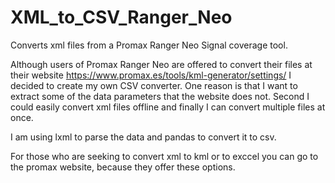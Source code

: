 # XML_to_CSV_Ranger_Neo
Converts xml files from a Promax Ranger Neo Signal coverage tool.

Although users of Promax Ranger Neo are offered to convert their files at their website https://www.promax.es/tools/kml-generator/settings/ I decided to create my own CSV converter.
One reason is that I want to extract some of the data parameters that the website does not. Second I could easily convert xml files offline and finally I can convert multiple
files at once.

I am using lxml to parse the data and pandas to convert it to csv.

For those who are seeking to convert xml to kml or to exccel you can go to the promax website, because they offer these options.
